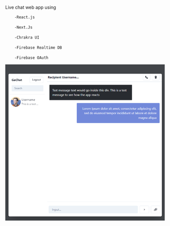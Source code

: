 Live chat web app using 

        -React.js 
        
        -Next.Js
        
        -Chrakra UI 
        
        -Firebase Realtime DB
        
        -Firebase OAuth
    
![Example image](https://github.com/gabrielhsdev/Livechat-app/blob/main/ui.png?raw=true)
